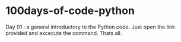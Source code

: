 # 100days-of-code-python

Day 01 : a general introductory to the Python code. Just open the link provided and excecute the command. Thats all. 
